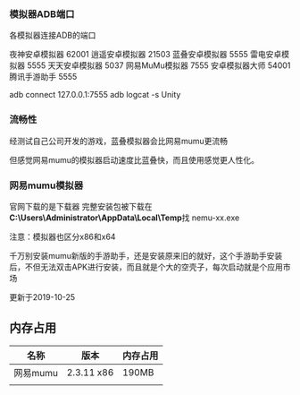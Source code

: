 ### 模拟器ADB端口

各模拟器连接ADB的端口

夜神安卓模拟器 62001
逍遥安卓模拟器  21503
蓝叠安卓模拟器  5555
雷电安卓模拟器 5555
天天安卓模拟器  5037
网易MuMu模拟器  7555
安卓模拟器大师  54001
腾讯手游助手   5555

adb connect 127.0.0.1:7555
adb logcat -s Unity

### 流畅性

经测试自己公司开发的游戏，蓝叠模拟器会比网易mumu更流畅

但感觉网易mumu的模拟器启动速度比蓝叠快，而且使用感觉更人性化。



### 网易mumu模拟器

官网下载的是下载器
完整安装包被下载在**C:\Users\Administrator\AppData\Local\Temp**找 nemu-xx.exe

注意：模拟器也区分x86和x64

千万别安装mumu新版的手游助手，还是安装原来旧的就好，这个手游助手安装后，不但无法双击APK进行安装，而且就是个大的空壳子，每次启动就是个应用市场

更新于2019-10-25

## 内存占用

| 名称     | 版本       | 内存占用 |
| -------- | ---------- | -------- |
| 网易mumu | 2.3.11 x86 | 190MB    |
|          |            |          |

